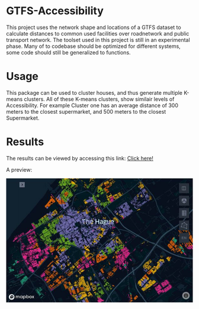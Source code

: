 # GTFS-Accessibility
This project uses the network shape and locations of a GTFS dataset to calculate distances to common used facilities over roadnetwork and public transport network. The toolset used in this project is still in an experimental phase. Many of to codebase should be optimized for different systems, some code should still be generalized to functions. 

# Usage
This package can be used to cluster houses, and thus generate multiple K-means clusters. All of these K-means clusters, show similair levels of Accessibility. For example Cluster one has an average distance of 300 meters to the closest supermarket, and 500 meters to the closest Supermarket. 

# Results
The results can be viewed by accessing this link: [Click here!](https://brunohermans.github.io/GTFS-Accessibility/first_results1.html)

A preview:

![Accesibility Levels](https://raw.githubusercontent.com/Brunohermans/GTFS-Accessibility/master/Preview%20Kepler.JPG)


